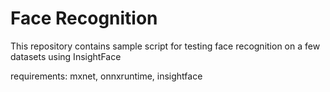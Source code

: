 # Face Recognition
This repository contains sample script for testing face recognition on a few datasets using InsightFace

requirements: mxnet, onnxruntime, insightface
